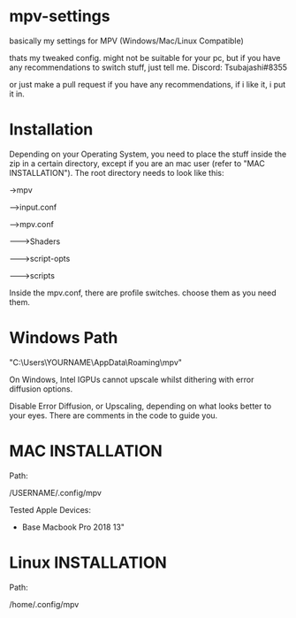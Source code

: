 # mpv-settings
basically my settings for MPV (Windows/Mac/Linux Compatible)

thats my tweaked config.
might not be suitable for your pc, but if you have any recommendations to switch stuff, just tell me.
Discord: Tsubajashi#8355

or just make a pull request if you have any recommendations, if i like it, i put it in.

# Installation
Depending on your Operating System, you need to place the stuff inside the zip in a certain directory, except if you are an mac user (refer to "MAC INSTALLATION").
The root directory needs to look like this:

->mpv

-->input.conf

-->mpv.conf

--->Shaders

--->script-opts

--->scripts

Inside the mpv.conf, there are profile switches. choose them as you need them.
# Windows Path
"C:\Users\YOURNAME\AppData\Roaming\mpv"

On Windows, Intel IGPUs cannot upscale whilst dithering with error diffusion options.

Disable Error Diffusion, or Upscaling, depending on what looks better to your eyes. There are comments in the code to guide you.

# MAC INSTALLATION
Path:

/USERNAME/.config/mpv

Tested Apple Devices:

- Base Macbook Pro 2018 13"


# Linux INSTALLATION
Path:

/home/.config/mpv

